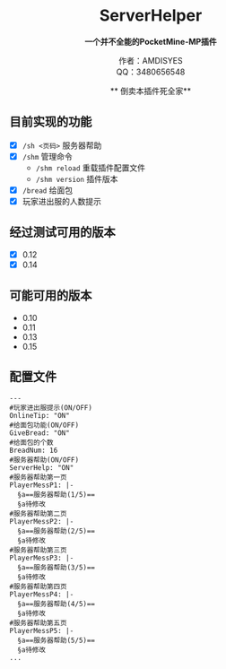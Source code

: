 <div align="center">

# ServerHelper

**一个并不全能的PocketMine-MP插件**

作者：AMDISYES  
QQ：3480656548  

** 倒卖本插件死全家**

</div>

## 目前实现的功能

- [x] `/sh <页码>` 服务器帮助
- [x] `/shm` 管理命令
   - `/shm reload` 重载插件配置文件
   - `/shm version` 插件版本
- [x] `/bread` 给面包
- [x] 玩家进出服的人数提示

## 经过测试可用的版本

- [x] 0.12
- [x] 0.14

## 可能可用的版本

- 0.10
- 0.11
- 0.13
- 0.15 

## 配置文件

```
---
#玩家进出服提示(ON/OFF)
OnlineTip: "ON"
#给面包功能(ON/OFF)
GiveBread: "ON"
#给面包的个数
BreadNum: 16
#服务器帮助(ON/OFF)
ServerHelp: "ON"
#服务器帮助第一页
PlayerMessP1: |-
  §a==服务器帮助(1/5)==
  §a待修改
#服务器帮助第二页
PlayerMessP2: |-
  §a==服务器帮助(2/5)==
  §a待修改
#服务器帮助第三页
PlayerMessP3: |-
  §a==服务器帮助(3/5)==
  §a待修改
#服务器帮助第四页
PlayerMessP4: |-
  §a==服务器帮助(4/5)==
  §a待修改
#服务器帮助第五页
PlayerMessP5: |-
  §a==服务器帮助(5/5)==
  §a待修改
...
```

